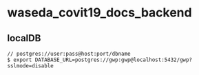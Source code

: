 # waseda_covit19_docs_backend

## localDB
```
// postgres://user:pass@host:port/dbname
$ export DATABASE_URL=postgres://gwp:gwp@localhost:5432/gwp?sslmode=disable

```

